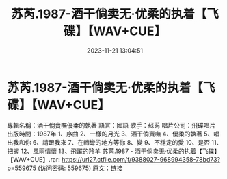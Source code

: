 ﻿---
title: 苏芮.1987-酒干倘卖无·优柔的执着【飞碟】【WAV+CUE】
date: 2023-11-21 13:04:51
categories: WAV车载音乐、镜像
tags: 华语中文
---
# 苏芮.1987-酒干倘卖无·优柔的执着【飞碟】【WAV+CUE】

專輯名稱：酒干倘賣嘸優柔的執著
語言：國語
歌手：蘇芮
唱片公司：飛碟唱片
出版時間：1987年
1、序曲
2、一樣的月光
3、酒干倘賣嘸
4、優柔的執著
5、唱出我和你
6、請跟我來
7、在轉彎的地方等你
8、變
9、不穩定的愛
10、是否
11、把握
12、風雨情懷
13、飛躍的羚羊
苏芮.1987 - 酒干倘卖无·优柔的执着【飞碟】【WAV+CUE】.rar: https://url27.ctfile.com/f/9388027-968994358-78bd73?p=559675
(访问密码: 559675)
原文：[链接](https://blog.sina.com.cn/s/blog_1647c7e76010313sq.html)